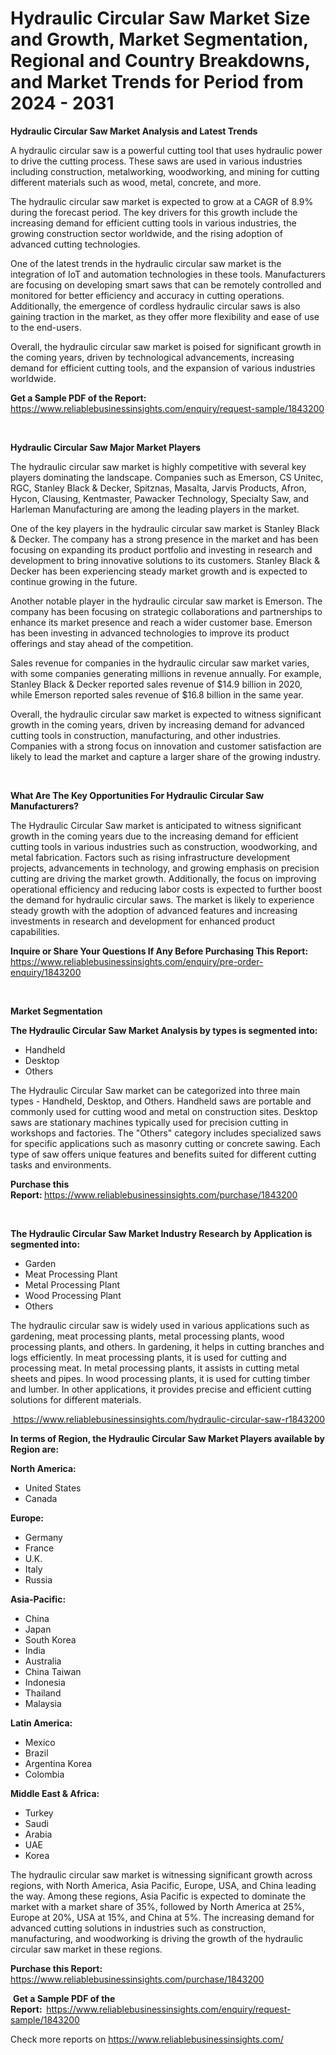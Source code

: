 <p><h1>Hydraulic Circular Saw Market Size and Growth, Market Segmentation, Regional and Country Breakdowns, and Market Trends for Period from 2024 -  2031</h1></p><p><strong>Hydraulic Circular Saw Market Analysis and Latest Trends</strong></p>
<p><p>A hydraulic circular saw is a powerful cutting tool that uses hydraulic power to drive the cutting process. These saws are used in various industries including construction, metalworking, woodworking, and mining for cutting different materials such as wood, metal, concrete, and more.</p><p>The hydraulic circular saw market is expected to grow at a CAGR of 8.9% during the forecast period. The key drivers for this growth include the increasing demand for efficient cutting tools in various industries, the growing construction sector worldwide, and the rising adoption of advanced cutting technologies.</p><p>One of the latest trends in the hydraulic circular saw market is the integration of IoT and automation technologies in these tools. Manufacturers are focusing on developing smart saws that can be remotely controlled and monitored for better efficiency and accuracy in cutting operations. Additionally, the emergence of cordless hydraulic circular saws is also gaining traction in the market, as they offer more flexibility and ease of use to the end-users.</p><p>Overall, the hydraulic circular saw market is poised for significant growth in the coming years, driven by technological advancements, increasing demand for efficient cutting tools, and the expansion of various industries worldwide.</p></p>
<p><strong>Get a Sample PDF of the Report:&nbsp;</strong> <a href="https://www.reliablebusinessinsights.com/enquiry/request-sample/1843200">https://www.reliablebusinessinsights.com/enquiry/request-sample/1843200</a></p>
<p>&nbsp;</p>
<p><strong>Hydraulic Circular Saw Major Market Players</strong></p>
<p><p>The hydraulic circular saw market is highly competitive with several key players dominating the landscape. Companies such as Emerson, CS Unitec, RGC, Stanley Black & Decker, Spitznas, Masalta, Jarvis Products, Afron, Hycon, Clausing, Kentmaster, Pawacker Technology, Specialty Saw, and Harleman Manufacturing are among the leading players in the market.</p><p>One of the key players in the hydraulic circular saw market is Stanley Black & Decker. The company has a strong presence in the market and has been focusing on expanding its product portfolio and investing in research and development to bring innovative solutions to its customers. Stanley Black & Decker has been experiencing steady market growth and is expected to continue growing in the future.</p><p>Another notable player in the hydraulic circular saw market is Emerson. The company has been focusing on strategic collaborations and partnerships to enhance its market presence and reach a wider customer base. Emerson has been investing in advanced technologies to improve its product offerings and stay ahead of the competition.</p><p>Sales revenue for companies in the hydraulic circular saw market varies, with some companies generating millions in revenue annually. For example, Stanley Black & Decker reported sales revenue of $14.9 billion in 2020, while Emerson reported sales revenue of $16.8 billion in the same year.</p><p>Overall, the hydraulic circular saw market is expected to witness significant growth in the coming years, driven by increasing demand for advanced cutting tools in construction, manufacturing, and other industries. Companies with a strong focus on innovation and customer satisfaction are likely to lead the market and capture a larger share of the growing industry.</p></p>
<p>&nbsp;</p>
<p><strong>What Are The Key Opportunities For Hydraulic Circular Saw Manufacturers?</strong></p>
<p><p>The Hydraulic Circular Saw market is anticipated to witness significant growth in the coming years due to the increasing demand for efficient cutting tools in various industries such as construction, woodworking, and metal fabrication. Factors such as rising infrastructure development projects, advancements in technology, and growing emphasis on precision cutting are driving the market growth. Additionally, the focus on improving operational efficiency and reducing labor costs is expected to further boost the demand for hydraulic circular saws. The market is likely to experience steady growth with the adoption of advanced features and increasing investments in research and development for enhanced product capabilities.</p></p>
<p><strong>Inquire or Share Your Questions If Any Before Purchasing This Report:</strong> <a href="https://www.reliablebusinessinsights.com/enquiry/pre-order-enquiry/1843200">https://www.reliablebusinessinsights.com/enquiry/pre-order-enquiry/1843200</a></p>
<p>&nbsp;</p>
<p><strong>Market Segmentation</strong></p>
<p><strong>The Hydraulic Circular Saw Market Analysis by types is segmented into:</strong></p>
<p><ul><li>Handheld</li><li>Desktop</li><li>Others</li></ul></p>
<p><p>The Hydraulic Circular Saw market can be categorized into three main types - Handheld, Desktop, and Others. Handheld saws are portable and commonly used for cutting wood and metal on construction sites. Desktop saws are stationary machines typically used for precision cutting in workshops and factories. The "Others" category includes specialized saws for specific applications such as masonry cutting or concrete sawing. Each type of saw offers unique features and benefits suited for different cutting tasks and environments.</p></p>
<p><strong>Purchase this Report:&nbsp;</strong><a href="https://www.reliablebusinessinsights.com/purchase/1843200">https://www.reliablebusinessinsights.com/purchase/1843200</a></p>
<p>&nbsp;</p>
<p><strong>The Hydraulic Circular Saw Market Industry Research by Application is segmented into:</strong></p>
<p><ul><li>Garden</li><li>Meat Processing Plant</li><li>Metal Processing Plant</li><li>Wood Processing Plant</li><li>Others</li></ul></p>
<p><p>The hydraulic circular saw is widely used in various applications such as gardening, meat processing plants, metal processing plants, wood processing plants, and others. In gardening, it helps in cutting branches and logs efficiently. In meat processing plants, it is used for cutting and processing meat. In metal processing plants, it assists in cutting metal sheets and pipes. In wood processing plants, it is used for cutting timber and lumber. In other applications, it provides precise and efficient cutting solutions for different materials.</p></p>
<p><a href="https://www.reliablebusinessinsights.com/hydraulic-circular-saw-r1843200">&nbsp;https://www.reliablebusinessinsights.com/hydraulic-circular-saw-r1843200</a></p>
<p><strong>In terms of Region, the Hydraulic Circular Saw Market Players available by Region are:</strong></p>
<p>
    <p> <strong> North America: </strong>
        <ul>
            <li>United States</li>
            <li>Canada</li>
        </ul>
        </p> 
    <p> <strong> Europe: </strong>
        <ul>
            <li>Germany</li>
            <li>France</li>
            <li>U.K.</li>
            <li>Italy</li>
            <li>Russia</li>
        </ul>
        </p> 
    <p> <strong> Asia-Pacific: </strong>
        <ul>
            <li>China</li>
            <li>Japan</li>
            <li>South Korea</li>
            <li>India</li>
            <li>Australia</li>
            <li>China Taiwan</li>
            <li>Indonesia</li>
            <li>Thailand</li>
            <li>Malaysia</li>
        </ul>
        </p> 
    <p> <strong> Latin America: </strong>
        <ul>
            <li>Mexico</li>
            <li>Brazil</li>
            <li>Argentina Korea</li>
            <li>Colombia</li>
        </ul>
        </p> 
    <p> <strong> Middle East & Africa: </strong>
        <ul>
            <li>Turkey</li>
            <li>Saudi</li>
            <li>Arabia</li>
            <li>UAE</li>
            <li>Korea</li>
        </ul>
    </p>
    </p>
<p><p>The hydraulic circular saw market is witnessing significant growth across regions, with North America, Asia Pacific, Europe, USA, and China leading the way. Among these regions, Asia Pacific is expected to dominate the market with a market share of 35%, followed by North America at 25%, Europe at 20%, USA at 15%, and China at 5%. The increasing demand for advanced cutting solutions in industries such as construction, manufacturing, and woodworking is driving the growth of the hydraulic circular saw market in these regions.</p></p>
<p><strong>Purchase this Report: </strong><a href="https://www.reliablebusinessinsights.com/purchase/1843200">https://www.reliablebusinessinsights.com/purchase/1843200</a></p>
<p>&nbsp;<strong>Get a Sample PDF of the Report:&nbsp;&nbsp;</strong><a href="https://www.reliablebusinessinsights.com/enquiry/request-sample/1843200">https://www.reliablebusinessinsights.com/enquiry/request-sample/1843200</a></p>
<p><strong></strong></p>
<p>Check more reports on <a href="https://www.reliablebusinessinsights.com/">https://www.reliablebusinessinsights.com/</a></p>